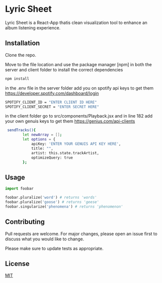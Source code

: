 # Lyric Sheet

Lyric Sheet is a React-App thatis clean visualization tool to enhance an album listening experience.

## Installation
Clone the repo.

Move to the file location and use the package manager [npm] in both the server and client folder to install the correct dependencies
```bash
npm install
```

in the .env file in the server folder add you on spotify api keys
to get them
https://developer.spotify.com/dashboard/login

```bash
SPOTIFY_CLIENT_ID = "ENTER CLIENT ID HERE"
SPOTIFY_CLIENT_SECRET = "ENTER SECRET HERE"
```

in the client folder go to src/components/Playback.jsx and in line 182 add your own genuis keys
to get them
https://genius.com/api-clients

```bash
 sendTracks(){
        let newArray = [];
        let options = {
            apiKey: 'ENTER YOUR GENUIS API KEY HERE',
            title: "",
            artist: this.state.trackArtist,
            optimizeQuery: true
        };  
```



## Usage

```python
import foobar

foobar.pluralize('word') # returns 'words'
foobar.pluralize('goose') # returns 'geese'
foobar.singularize('phenomena') # returns 'phenomenon'
```

## Contributing
Pull requests are welcome. For major changes, please open an issue first to discuss what you would like to change.

Please make sure to update tests as appropriate.

## License
[MIT](https://choosealicense.com/licenses/mit/)
